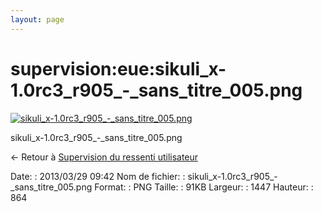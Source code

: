```yaml
---
layout: page
---
```


supervision:eue:sikuli\_x-1.0rc3\_r905\_-\_sans\_titre\_005.png
===============================================================

[![sikuli\_x-1.0rc3\_r905\_-\_sans\_titre\_005.png](../..//assets/media/supervision/eue/sikuli_x-1.0rc3_r905_-_sans_titre_005.png@cache=&w=900&h=537 "sikuli_x-1.0rc3_r905_-_sans_titre_005.png")](../..//assets/media/supervision/eue/sikuli_x-1.0rc3_r905_-_sans_titre_005.png@cache= "Afficher le fichier original")

sikuli\_x-1.0rc3\_r905\_-\_sans\_titre\_005.png

← Retour à [Supervision du ressenti
utilisateur](../../../supervision/eue/start.html "supervision:eue:start")

Date:
:   2013/03/29 09:42
Nom de fichier:
:   sikuli\_x-1.0rc3\_r905\_-\_sans\_titre\_005.png
Format:
:   PNG
Taille:
:   91KB
Largeur:
:   1447
Hauteur:
:   864

